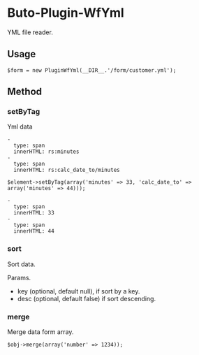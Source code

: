 # Buto-Plugin-WfYml

YML file reader.

## Usage

```
$form = new PluginWfYml(__DIR__.'/form/customer.yml');
```


## Method

### setByTag

Yml data

```
-
  type: span
  innerHTML: rs:minutes
-
  type: span
  innerHTML: rs:calc_date_to/minutes
```

```
$element->setByTag(array('minutes' => 33, 'calc_date_to' => array('minutes' => 44)));
```

```
-
  type: span
  innerHTML: 33
-
  type: span
  innerHTML: 44
```

### sort
Sort data.

Params.
- key (optional, default null), if sort by a key.
- desc (optional, default false) if sort descending.

### merge
Merge data form array.
```
$obj->merge(array('number' => 1234));
```
